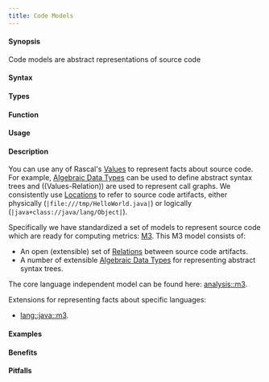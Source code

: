 ```yaml
---
title: Code Models
---
```


#### Synopsis

Code models are abstract representations of source code

#### Syntax

#### Types

#### Function
       
#### Usage

#### Description

You can use any of Rascal's [Values]((Rascal:Expressions-Values)) to represent facts about source code. 
For example, [Algebraic Data Types]((Rascal:Declarations-AlgebraicDataType)) can be used to define 
abstract syntax trees and ((Values-Relation)) are used to represent call graphs. 
We consistently use [Locations]((Rascal:Values-Location)) to refer to source code artifacts, 
either physically (`|file:///tmp/HelloWorld.java|`) or logically (`|java+class://java/lang/Object|`).

Specifically we have standardized a set of models to represent source code which are ready 
for computing metrics: [M3]((Library:analysis::m3)). This M3 model consists of: 

*  An open (extensible) set of [Relations]((Rascal:Values-Relation)) between source code artifacts.
*  A number of extensible [Algebraic Data Types]((Rascal:Declarations-AlgebraicDataType))
  for representing abstract syntax trees. 


The core language independent model can be found here: [analysis::m3]((Library:analysis::m3)).

Extensions for representing facts about specific languages:

* [lang::java::m3]((Library:lang::java::m3)).

#### Examples

#### Benefits

#### Pitfalls

